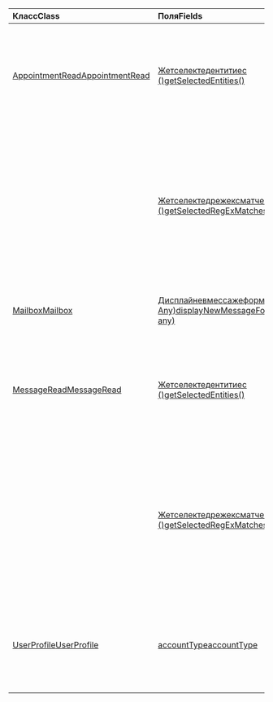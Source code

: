 | <span data-ttu-id="974d2-101">Класс</span><span class="sxs-lookup"><span data-stu-id="974d2-101">Class</span></span> | <span data-ttu-id="974d2-102">Поля</span><span class="sxs-lookup"><span data-stu-id="974d2-102">Fields</span></span> | <span data-ttu-id="974d2-103">Описание</span><span class="sxs-lookup"><span data-stu-id="974d2-103">Description</span></span> |
|:---|:---|:---|
|[<span data-ttu-id="974d2-104">AppointmentRead</span><span class="sxs-lookup"><span data-stu-id="974d2-104">AppointmentRead</span></span>](/javascript/api/outlook/outlook.appointmentread)|[<span data-ttu-id="974d2-105">Жетселектедентитиес ()</span><span class="sxs-lookup"><span data-stu-id="974d2-105">getSelectedEntities()</span></span>](/javascript/api/outlook/outlook.appointmentread#getselectedentities--)|<span data-ttu-id="974d2-106">Возвращает сущности, найденные в выделенном совпадении, выбранном пользователем.</span><span class="sxs-lookup"><span data-stu-id="974d2-106">Gets the entities found in a highlighted match a user has selected.</span></span>|
||[<span data-ttu-id="974d2-107">Жетселектедрежексматчес ()</span><span class="sxs-lookup"><span data-stu-id="974d2-107">getSelectedRegExMatches()</span></span>](/javascript/api/outlook/outlook.appointmentread#getselectedregexmatches--)|<span data-ttu-id="974d2-108">Возвращает строковые значения в выделенном совпадении, которые соответствуют регулярным выражениям, определенным в XML-файле манифеста.</span><span class="sxs-lookup"><span data-stu-id="974d2-108">Returns string values in a highlighted match that match the regular expressions defined in the manifest XML file.</span></span>|
|[<span data-ttu-id="974d2-109">Mailbox</span><span class="sxs-lookup"><span data-stu-id="974d2-109">Mailbox</span></span>](/javascript/api/outlook/outlook.mailbox)|[<span data-ttu-id="974d2-110">Дисплайневмессажеформ (Parameters: Any)</span><span class="sxs-lookup"><span data-stu-id="974d2-110">displayNewMessageForm(parameters: any)</span></span>](/javascript/api/outlook/outlook.mailbox#displaynewmessageform-parameters-)|<span data-ttu-id="974d2-111">Отображает форму для создания нового сообщения.</span><span class="sxs-lookup"><span data-stu-id="974d2-111">Displays a form for creating a new message.</span></span>|
|[<span data-ttu-id="974d2-112">MessageRead</span><span class="sxs-lookup"><span data-stu-id="974d2-112">MessageRead</span></span>](/javascript/api/outlook/outlook.messageread)|[<span data-ttu-id="974d2-113">Жетселектедентитиес ()</span><span class="sxs-lookup"><span data-stu-id="974d2-113">getSelectedEntities()</span></span>](/javascript/api/outlook/outlook.messageread#getselectedentities--)|<span data-ttu-id="974d2-114">Возвращает сущности, найденные в выделенном совпадении, выбранном пользователем.</span><span class="sxs-lookup"><span data-stu-id="974d2-114">Gets the entities found in a highlighted match a user has selected.</span></span>|
||[<span data-ttu-id="974d2-115">Жетселектедрежексматчес ()</span><span class="sxs-lookup"><span data-stu-id="974d2-115">getSelectedRegExMatches()</span></span>](/javascript/api/outlook/outlook.messageread#getselectedregexmatches--)|<span data-ttu-id="974d2-116">Возвращает строковые значения в выделенном совпадении, которые соответствуют регулярным выражениям, определенным в XML-файле манифеста.</span><span class="sxs-lookup"><span data-stu-id="974d2-116">Returns string values in a highlighted match that match the regular expressions defined in the manifest XML file.</span></span>|
|[<span data-ttu-id="974d2-117">UserProfile</span><span class="sxs-lookup"><span data-stu-id="974d2-117">UserProfile</span></span>](/javascript/api/outlook/outlook.userprofile)|[<span data-ttu-id="974d2-118">accountType</span><span class="sxs-lookup"><span data-stu-id="974d2-118">accountType</span></span>](/javascript/api/outlook/outlook.userprofile#accounttype)|<span data-ttu-id="974d2-119">Возвращает тип учетной записи пользователя, связанного с почтовым ящиком.</span><span class="sxs-lookup"><span data-stu-id="974d2-119">Gets the account type of the user associated with the mailbox.</span></span>|
